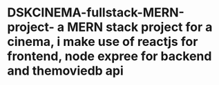 # DSKCINEMA-fullstack-MERN-project- a MERN stack project for a cinema, i make use of reactjs for frontend, node expree for backend and themoviedb api
